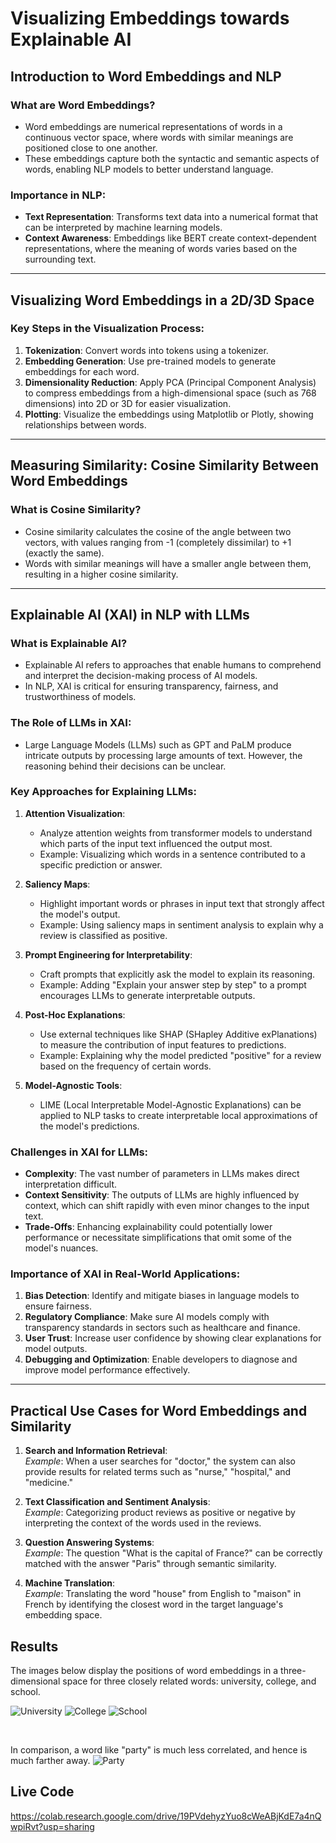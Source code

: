 # Visualizing Embeddings towards Explainable AI

## Introduction to Word Embeddings and NLP

### What are Word Embeddings?
- Word embeddings are numerical representations of words in a continuous vector space, where words with similar meanings are positioned close to one another.
- These embeddings capture both the syntactic and semantic aspects of words, enabling NLP models to better understand language.

### Importance in NLP:
- **Text Representation**: Transforms text data into a numerical format that can be interpreted by machine learning models.
- **Context Awareness**: Embeddings like BERT create context-dependent representations, where the meaning of words varies based on the surrounding text.

---

## Visualizing Word Embeddings in a 2D/3D Space

### Key Steps in the Visualization Process:
1. **Tokenization**: Convert words into tokens using a tokenizer.
2. **Embedding Generation**: Use pre-trained models to generate embeddings for each word.
3. **Dimensionality Reduction**: Apply PCA (Principal Component Analysis) to compress embeddings from a high-dimensional space (such as 768 dimensions) into 2D or 3D for easier visualization.
4. **Plotting**: Visualize the embeddings using Matplotlib or Plotly, showing relationships between words.

---

## Measuring Similarity: Cosine Similarity Between Word Embeddings

### What is Cosine Similarity?
- Cosine similarity calculates the cosine of the angle between two vectors, with values ranging from -1 (completely dissimilar) to +1 (exactly the same).
- Words with similar meanings will have a smaller angle between them, resulting in a higher cosine similarity.

---

## Explainable AI (XAI) in NLP with LLMs

### What is Explainable AI?
- Explainable AI refers to approaches that enable humans to comprehend and interpret the decision-making process of AI models.
- In NLP, XAI is critical for ensuring transparency, fairness, and trustworthiness of models.

### The Role of LLMs in XAI:
- Large Language Models (LLMs) such as GPT and PaLM produce intricate outputs by processing large amounts of text. However, the reasoning behind their decisions can be unclear.

### Key Approaches for Explaining LLMs:
1. **Attention Visualization**:
   - Analyze attention weights from transformer models to understand which parts of the input text influenced the output most.
   - Example: Visualizing which words in a sentence contributed to a specific prediction or answer.

2. **Saliency Maps**:
   - Highlight important words or phrases in input text that strongly affect the model's output.
   - Example: Using saliency maps in sentiment analysis to explain why a review is classified as positive.

3. **Prompt Engineering for Interpretability**:
   - Craft prompts that explicitly ask the model to explain its reasoning.
   - Example: Adding "Explain your answer step by step" to a prompt encourages LLMs to generate interpretable outputs.

4. **Post-Hoc Explanations**:
   - Use external techniques like SHAP (SHapley Additive exPlanations) to measure the contribution of input features to predictions.
   - Example: Explaining why the model predicted "positive" for a review based on the frequency of certain words.

5. **Model-Agnostic Tools**:
   - LIME (Local Interpretable Model-Agnostic Explanations) can be applied to NLP tasks to create interpretable local approximations of the model's predictions.

### Challenges in XAI for LLMs:
- **Complexity**: The vast number of parameters in LLMs makes direct interpretation difficult.
- **Context Sensitivity**: The outputs of LLMs are highly influenced by context, which can shift rapidly with even minor changes to the input text.
- **Trade-Offs**: Enhancing explainability could potentially lower performance or necessitate simplifications that omit some of the model's nuances.

### Importance of XAI in Real-World Applications:
1. **Bias Detection**: Identify and mitigate biases in language models to ensure fairness.
2. **Regulatory Compliance**: Make sure AI models comply with transparency standards in sectors such as healthcare and finance.
3. **User Trust**: Increase user confidence by showing clear explanations for model outputs.
4. **Debugging and Optimization**: Enable developers to diagnose and improve model performance effectively.

---

## Practical Use Cases for Word Embeddings and Similarity

1. **Search and Information Retrieval**:  
   *Example*: When a user searches for "doctor," the system can also provide results for related terms such as "nurse," "hospital," and "medicine."

2. **Text Classification and Sentiment Analysis**:  
   *Example*: Categorizing product reviews as positive or negative by interpreting the context of the words used in the reviews.

3. **Question Answering Systems**:  
   *Example*: The question "What is the capital of France?" can be correctly matched with the answer "Paris" through semantic similarity.

4. **Machine Translation**:  
   *Example*: Translating the word "house" from English to "maison" in French by identifying the closest word in the target language's embedding space.

## Results
The images below display the positions of word embeddings in a three-dimensional space for three closely related words: university, college, and school.
&nbsp;
&nbsp;

![University](https://github.com/user-attachments/assets/a7238923-6b25-456f-9869-974cc6679aec)
![College](https://github.com/user-attachments/assets/ec3dbe6b-5519-4bef-879d-a89d1d4b05a8)
![School](https://github.com/user-attachments/assets/7a54798d-68ac-4d04-801b-5287a8fccf0d)

&nbsp;

In comparison, a word like "party" is much less correlated, and hence is much farther away.
![Party](https://github.com/user-attachments/assets/a6057a3b-427c-4576-8318-4e17c4a72952)
&nbsp;
&nbsp;

## Live Code
https://colab.research.google.com/drive/19PVdehyzYuo8cWeABjKdE7a4nQwpiRvt?usp=sharing

